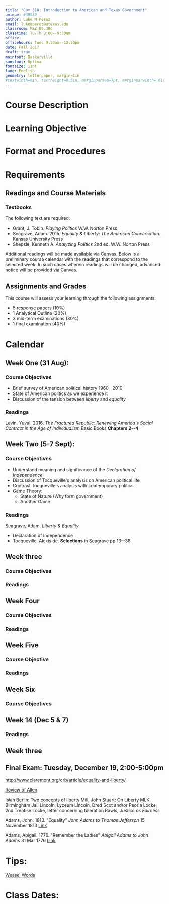```yaml
---
title: "Gov 310: Introduction to American and Texas Government"
unique: #38530
author: Luke M Perez
email: lukemperez@utexas.edu
classroom: MEZ B0.306
classtime: Tu/Th 8:00--9:30am
office: 
officehours: Tues 9:30am--12:30pm
date: Fall 2017
draft: true
mainfont: Baskerville
sansfont: Optima
fontsize: 11pt
lang: English
geometry: letterpaper, margin=1in
#textwidth=6in, textheight=8.5in, marginparsep=7pt, marginparwidth=.6in
...
```


# Course Description

# Learning Objective

# Format and Procedures

# Requirements

## Readings and Course Materials

### Textbooks

The following text are required:

* Grant, J. Tobin. *Playing Politics* W.W. Norton Press
* Seagrave, Adam. 2015. *Equality & Liberty: The American Conversation*. Kansas University Press
* Shepsle, Kenneth A. *Analyzing Politics* 2nd ed. W.W. Norton Press

Additional readings will be made available via Canvas. Below is a preliminary course calendar with the readings that correspond to the selected week. In such cases wherein readings will be changed, advanced notice will be provided via Canvas.

## Assignments and Grades

This course will assess your learning through the following assignments:

* 5 response papers (10%)
* 1 Analytical Outline (20%)
* 3 mid-term examinations (30%)
* 1 final examination (40%)

# Calendar

## Week One (31 Aug): 

### Course Objectives

* Brief survey of American political history 1960--2010
* State of American politics as we experience it
* Discussion of the tension between *liberty* and *equality*

### Readings
Levin, Yuval. 2016. *The Fractured Republic: Renewing America's Social Contract in the Age of Individualism* Basic Books **Chapters 2--4**

## Week Two (5-7 Sept):

### Course Objectives

* Understand meaning and significance of the *Declaration of Independence*
* Discussion of Tocqueville's analysis on American political life
* Contrast Tocqueville's analysis with contemporary politics
* Game Theory:
    * State of Nature (Why form government)
    * Another Game

### Readings

Seagrave, Adam. *Liberty & Equality*

* Declaration of Independence
* Tocqueville, Alexis de. **Selections** in Seagrave pp 13--38

## Week three

### Course Objectives

### Readings

## Week Four

### Course Objectives

### Readings

## Week Five
### Course Objective

### Readings

## Week Six
### Course Objectives
### 











## Week 14 (Dec 5 & 7)
### Readings


## Week three


## Final Exam: Tuesday, December 19, 2:00-5:00pm


http://www.claremont.org/crb/article/equality-and-liberty/

[Review of Allen](http://www.claremont.org/crb/article/equality-and-liberty/)

Isiah Berlin: Two concepts of liberty
Mill, John Stuart: On Liberty
MLK, Birmingham Jail
Lincoln, Lyceum
Lincoln, Dred Scot and/or Peoria
Locke, 2nd Treatise
Locke, letter concerning toleration
Rawls, *Justice as Fairness*


Adams, John. 1813. "Equality" *John Adams to Thomas Jefferson* 15 November 1813 [Link](http://press-pubs.uchicago.edu/founders/documents/v1ch15s62.html)

Adams, Abigail. 1776. "Remember the Ladies" *Abigail Adams to John Adams* 31 Mar 1776 [Link](http://press-pubs.uchicago.edu/founders/documents/v1ch15s9.html)



# Tips: 

[Weasel Words](https://en.wikipedia.org/wiki/Weasel_word)

# Class Dates: 



